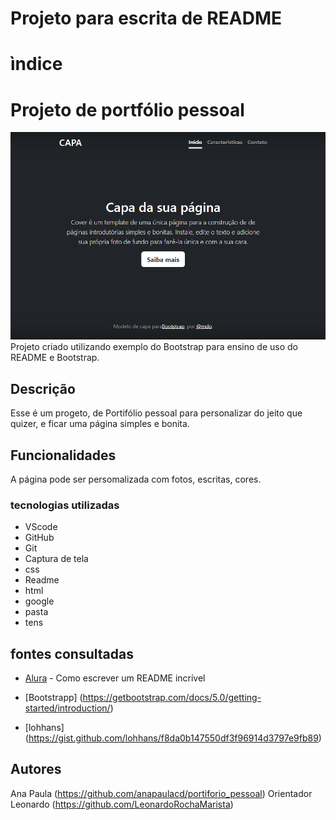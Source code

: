 # Projeto para escrita de README
# ìndice

# Projeto de  portfólio pessoal
![image](img/capa.png)
Projeto criado utilizando exemplo do Bootstrap para ensino de uso do README e Bootstrap. 

## Descrição 
 Esse é um progeto, de Portifólio pessoal para personalizar do jeito que quizer, e ficar uma página simples e bonita.

## Funcionalidades 
A página pode ser persomalizada com fotos, escritas, cores.

### tecnologias utilizadas
* VScode 
* GitHub
* Git 
* Captura de tela
* css 
* Readme
* html 
* google 
* pasta 
* tens

## fontes consultadas

* [Alura](alura.com.br/artigos/escrever-bom-readme#referencias-de-readme) - Como escrever um README incrível  

* [Bootstrapp] (https://getbootstrap.com/docs/5.0/getting-started/introduction/)  

* [lohhans] (https://gist.github.com/lohhans/f8da0b147550df3f96914d3797e9fb89)

## Autores
Ana Paula (https://github.com/anapaulacd/portiforio_pessoal)
Orientador Leonardo (https://github.com/LeonardoRochaMarista)

